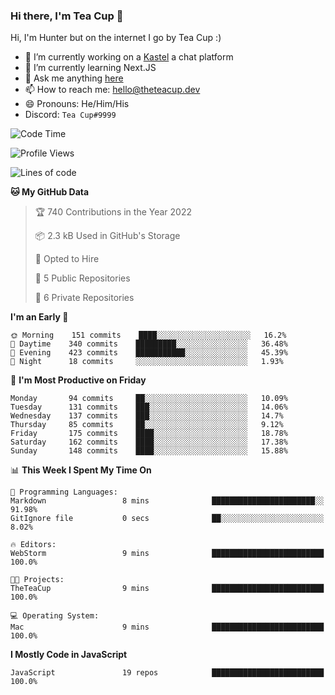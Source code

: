 ### Hi there, I'm Tea Cup 👋 

Hi, I'm Hunter but on the internet I go by Tea Cup :)

- 🔭 I’m currently working on a [Kastel](https://github.com/Kastelll) a chat platform
- 🌱 I’m currently learning Next.JS
- 💬 Ask me anything [here](https://github.com/TheTeaCup/TheTeaCup/issues)
- 📫 How to reach me: [hello@theteacup.dev](mailto:hello@theteacup.dev)
- 😄 Pronouns: He/Him/His
- Discord: `Tea Cup#9999`

<!--START_SECTION:waka-->
![Code Time](http://img.shields.io/badge/Code%20Time-203%20hrs%2031%20mins-blue)

![Profile Views](http://img.shields.io/badge/Profile%20Views-13-blue)

![Lines of code](https://img.shields.io/badge/From%20Hello%20World%20I%27ve%20Written-69%20Thousand%20lines%20of%20code-blue)

**🐱 My GitHub Data** 

> 🏆 740 Contributions in the Year 2022
 > 
> 📦 2.3 kB Used in GitHub's Storage 
 > 
> 💼 Opted to Hire
 > 
> 📜 5 Public Repositories 
 > 
> 🔑 6 Private Repositories  
 > 
**I'm an Early 🐤** 

```text
🌞 Morning    151 commits    ████░░░░░░░░░░░░░░░░░░░░░   16.2% 
🌆 Daytime    340 commits    █████████░░░░░░░░░░░░░░░░   36.48% 
🌃 Evening    423 commits    ███████████░░░░░░░░░░░░░░   45.39% 
🌙 Night      18 commits     ░░░░░░░░░░░░░░░░░░░░░░░░░   1.93%

```
📅 **I'm Most Productive on Friday** 

```text
Monday       94 commits     ██░░░░░░░░░░░░░░░░░░░░░░░   10.09% 
Tuesday      131 commits    ███░░░░░░░░░░░░░░░░░░░░░░   14.06% 
Wednesday    137 commits    ███░░░░░░░░░░░░░░░░░░░░░░   14.7% 
Thursday     85 commits     ██░░░░░░░░░░░░░░░░░░░░░░░   9.12% 
Friday       175 commits    ████░░░░░░░░░░░░░░░░░░░░░   18.78% 
Saturday     162 commits    ████░░░░░░░░░░░░░░░░░░░░░   17.38% 
Sunday       148 commits    ████░░░░░░░░░░░░░░░░░░░░░   15.88%

```


📊 **This Week I Spent My Time On** 

```text
💬 Programming Languages: 
Markdown                 8 mins              ███████████████████████░░   91.98% 
GitIgnore file           0 secs              ██░░░░░░░░░░░░░░░░░░░░░░░   8.02%

🔥 Editors: 
WebStorm                 9 mins              █████████████████████████   100.0%

🐱‍💻 Projects: 
TheTeaCup                9 mins              █████████████████████████   100.0%

💻 Operating System: 
Mac                      9 mins              █████████████████████████   100.0%

```

**I Mostly Code in JavaScript** 

```text
JavaScript               19 repos            █████████████████████████   100.0%

```



<!--END_SECTION:waka-->
